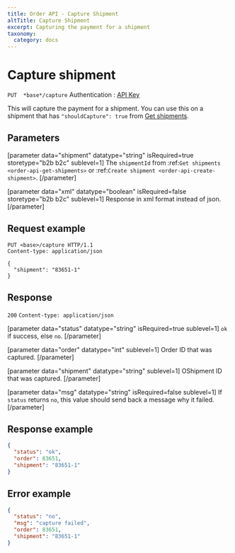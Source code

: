```yaml
---
title: Order API - Capture Shipment
altTitle: Capture Shipment
excerpt: Capturing the payment for a shipment
taxonomy:
  category: docs
---
```


# Capture shipment

`PUT  *base*/capture`
Authentication : [API Key](/api-references/api-intro#authentication)

This will capture the payment for a shipment. You can use this on a shipment that has `"shouldCapture": true` from [Get shipments](order-api-get-shipments).

## Parameters

[parameter data="shipment" datatype="string" isRequired=true storetype="b2b b2c" sublevel=1]
The ``shipmentId`` from :ref:`Get shipments <order-api-get-shipments>` or :ref:`Create shipment <order-api-create-shipment>`.
[/parameter]

[parameter data="xml" datatype="boolean" isRequired=false storetype="b2b b2c" sublevel=1]
Response in xml format instead of json.
[/parameter]

## Request example

```http
PUT <base>/capture HTTP/1.1
Content-type: application/json

{
  "shipment": "83651-1"
}
```

## Response

`200` `Content-type: application/json`

[parameter data="status" datatype="string" isRequired=true sublevel=1]
``ok`` if success, else ``no``.
[/parameter]

[parameter data="order" datatype="int" sublevel=1]
Order ID that was captured.
[/parameter]

[parameter data="shipment" datatype="string" sublevel=1]
OShipment ID that was captured.
[/parameter]

[parameter data="msg" datatype="string" isRequired=false sublevel=1]
If ``status`` returns ``no``, this value should send back a message why it failed.
[/parameter]

## Response example

```json
{
  "status": "ok",
  "order": 83651,
  "shipment": "83651-1"
}
```

## Error example

```json
{
  "status": "no",
  "msg": "capture failed",
  "order": 83651,
  "shipment": "83651-1"
}
```
